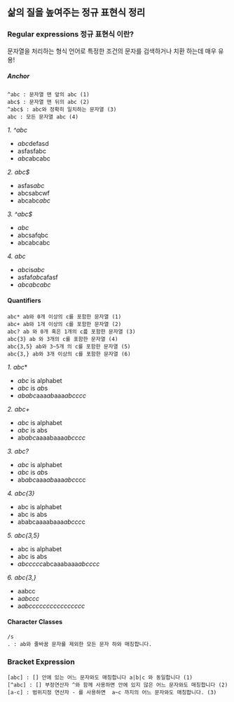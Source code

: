 삶의 질을 높여주는 정규 표현식 정리
--

### Regular expressions 정규 표현식 이란?

문자열을 처리하는 형식 언어로 특정한 조건의 문자를 검색하거나 치환 하는데 매우 유용!

##### Anchor

``` regexp
^abc : 문자열 맨 앞의 abc (1)
abc$ : 문자열 맨 뒤의 abc (2)
^abc$ : abc와 정확히 일치하는 문자열 (3)
abc : 모든 문자열 abc (4)
```


*1. ^abc*
   - *abc*defasd  
   - asfasfabc  
   - *abc*abcabc

*2. abc$*
- asfas*abc*
- abcsabcwf
- abcabc*abc*

*3. ^abc$*
- *abc*
- abcsafqbc  
- abcabcabc

*4. abc*
- *abc*is*abc*
- asfaf*abc*afasf
- *abcabcabc*


#### Quantifiers

``` regexp
abc* ab와 0개 이상의 c를 포함한 문자열 (1)
abc+ ab와 1개 이상의 c를 포함한 문자열 (2)
abc? ab 와 0개 혹은 1개의 c릂 포함한 문자열 (3)
abc{3} ab 와 3개의 c를 포함한 문자열 (4)
abc{3,5} ab와 3~5개 의 c를 포함한 문자열 (5)
abc{3,} ab와 3개 이상의 c를 포함한 문자열 (6)
```

*1. abc**
- *abc* is alphabet
- *abc* is *ab*s
- *ababc*aaa*ab*aaa*abcccc*

*2. abc+*
- *abc* is alphabet
- *abc* is abs
- ab*abc*aaaabaaa*abcccc*

*3. abc?*
-  *abc* is alphabet
- *abc* is *ab*s
- ab*abc*aaa*ab*aaa*abc*ccc

*4. abc{3}*
-  abc is alphabet
- abc is abs
- ababcaaaabaaa*abccc*c

*5. abc{3,5}*
- abc is alphabet
- abc is abs
- *abccccc*abcaaabaaa*abcccc*

*6. abc{3,}*
- aabcc
- a*abccc*
- a*abcccccccccccccccc*

#### Character Classes
``` regexp
/s
. : ab와 줄바꿈 문자를 제외한 모든 문자 하와 매칭합니다.

```

### Bracket Expression
``` regexp
[abc] : [] 안에 있는 어느 문자와도 매칭합니다 a|b|c 와 동일합니다 (1)
[^abc] : [] 부정연산자 ^와 함께 사용하면 안에 있지 않은 어느 문자와도 매칭합니다 (2)
[a-c] : 범위지정 연산자 - 를 사용하면  a~c 까지의 어느 문자와도 매칭합니다. (3)
```